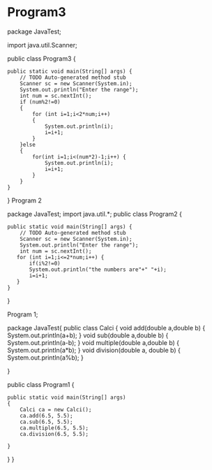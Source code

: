 # Program3

package JavaTest;

import java.util.Scanner;

public class Program3 {

	public static void main(String[] args) {
		// TODO Auto-generated method stub
		Scanner sc = new Scanner(System.in);
		System.out.println("Enter the range");
		int num = sc.nextInt();
		if (num%2!=0) 
		{
			for (int i=1;i<2*num;i++) 
			{
				System.out.println(i);
				i=i+1;
			}
		}else 
		{
			for(int i=1;i<(num*2)-1;i++) {
				System.out.println(i);
				i=i+1;
			}
		}
	}

}
Program 2

package JavaTest;
import java.util.*;
public class Program2 {

	public static void main(String[] args) {
		// TODO Auto-generated method stub
		Scanner sc = new Scanner(System.in);
		System.out.println("Enter the range");
		int num = sc.nextInt();
       for (int i=1;i<=2*num;i++) {
    	   if(i%2!=0)
    	   System.out.println("the numbers are"+" "+i);
    	   i=i+1;
       }
	}

}

Program 1;

package JavaTest{
public class Calci
{
	void add(double a,double b) 
	{
		System.out.println(a+b);
	}
	void sub(double a,double b) 
	{
		System.out.println(a-b);
	}
	void multiple(double a,double b) 
	{
		System.out.println(a*b);
	}
	void division(double a, double b) 
	{
		System.out.println(a%b);
	}
	
}

public class Program1 {

	public static void main(String[] args) 
	{
		Calci ca = new Calci();
		ca.add(6.5, 5.5);
		ca.sub(6.5, 5.5);
		ca.multiple(6.5, 5.5);
		ca.division(6.5, 5.5);

	}

}
}
